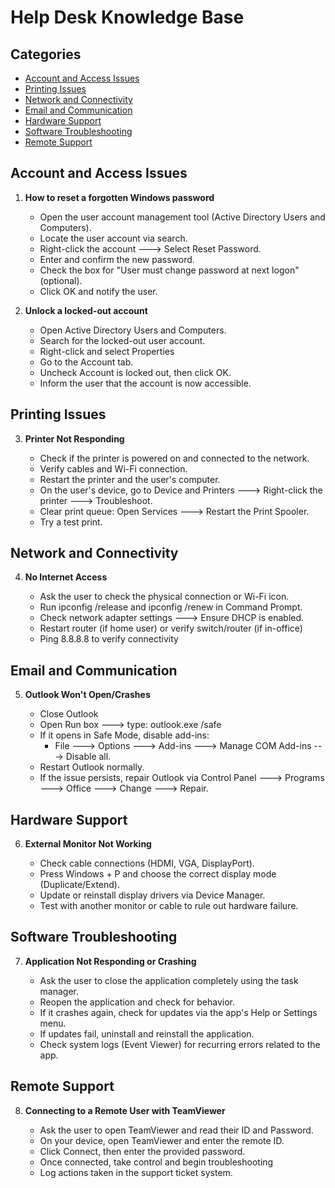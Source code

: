 # Help Desk Knowledge Base

## Categories

- [Account and Access Issues](#account-and-access-issues)
- [Printing Issues](#printing-issues)
- [Network and Connectivity](#network-and-connectivity)
- [Email and Communication](#email-and-communication)
- [Hardware Support](#hardware-support)
- [Software Troubleshooting](#software-troubleshooting)
- [Remote Support](#remote-support)

## Account and Access Issues

1. **How to reset a forgotten Windows password**
    - Open the user account management tool (Active Directory Users and Computers).
    - Locate the user account via search.
    - Right-click the account ---> Select Reset Password.
    - Enter and confirm the new password.
    - Check the box for "User must change password at next logon" (optional).
    - Click OK and notify the user.

2. **Unlock a locked-out account**
   - Open Active Directory Users and Computers.
   - Search for the locked-out user account.
   - Right-click and select Properties
   - Go to the Account tab.
   - Uncheck Account is locked out, then click OK.
   - Inform the user that the account is now accessible.

## Printing Issues

3. **Printer Not Responding**
   
   - Check if the printer is powered on and connected to the network.
   - Verify cables and Wi-Fi connection.
   - Restart the printer and the user's computer.
   - On the user's device, go to Device and Printers ---> Right-click the printer ---> Troubleshoot.
   - Clear print queue: Open Services ---> Restart the Print Spooler.
   - Try a test print.
  
## Network and Connectivity

4. **No Internet Access**
   
   - Ask the user to check the physical connection or Wi-Fi icon.
   - Run ipconfig /release and ipconfig /renew in Command Prompt.
   - Check network adapter settings ---> Ensure DHCP is enabled.
   - Restart router (if home user) or verify switch/router (if in-office)
   - Ping 8.8.8.8 to verify connectivity
  
## Email and Communication

5. **Outlook Won't Open/Crashes**
   
   - Close Outlook
   - Open Run box ---> type: outlook.exe /safe
   - If it opens in Safe Mode, disable add-ins:
       - File ---> Options ---> Add-ins ---> Manage COM Add-ins ---> Disable all.
   - Restart Outlook normally.
   - If the issue persists, repair Outlook via Control Panel ---> Programs ---> Office ---> Change ---> Repair.
  
## Hardware Support

6. **External Monitor Not Working**
   
   - Check cable connections (HDMI, VGA, DisplayPort).
   - Press Windows + P and choose the correct display mode (Duplicate/Extend).
   - Update or reinstall display drivers via Device Manager.
   - Test with another monitor or cable to rule out hardware failure.
  
## Software Troubleshooting

7. **Application Not Responding or Crashing**
   
   - Ask the user to close the application completely using the task manager.
   - Reopen the application and check for behavior.
   - If it crashes again, check for updates via the app's Help or Settings menu.
   - If updates fail, uninstall and reinstall the application.
   - Check system logs (Event Viewer) for recurring errors related to the app.
  
## Remote Support

8. **Connecting to a Remote User with TeamViewer**
   
   - Ask the user to open TeamViewer and read their ID and Password.
   - On your device, open TeamViewer and enter the remote ID.
   - Click Connect, then enter the provided password.
   - Once connected, take control and begin troubleshooting
   - Log actions taken in the support ticket system.

